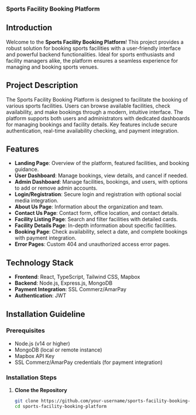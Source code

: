 ### Sports Facility Booking Platform

## Introduction

Welcome to the **Sports Facility Booking Platform**! This project provides a robust solution for booking sports facilities with a user-friendly interface and powerful backend functionalities. Ideal for sports enthusiasts and facility managers alike, the platform ensures a seamless experience for managing and booking sports venues.

## Project Description

The Sports Facility Booking Platform is designed to facilitate the booking of various sports facilities. Users can browse available facilities, check availability, and make bookings through a modern, intuitive interface. The platform supports both users and administrators with dedicated dashboards for managing bookings and facility details. Key features include secure authentication, real-time availability checking, and payment integration.

## Features

- **Landing Page**: Overview of the platform, featured facilities, and booking guidance.
- **User Dashboard**: Manage bookings, view details, and cancel if needed.
- **Admin Dashboard**: Manage facilities, bookings, and users, with options to add or remove admin accounts.
- **Login/Registration**: Secure login and registration with optional social media integration.
- **About Us Page**: Information about the organization and team.
- **Contact Us Page**: Contact form, office location, and contact details.
- **Facility Listing Page**: Search and filter facilities with detailed cards.
- **Facility Details Page**: In-depth information about specific facilities.
- **Booking Page**: Check availability, select a date, and complete bookings with payment integration.
- **Error Pages**: Custom 404 and unauthorized access error pages.

## Technology Stack

- **Frontend**: React, TypeScript, Tailwind CSS, Mapbox
- **Backend**: Node.js, Express.js, MongoDB
- **Payment Integration**: SSL Commerz/AmarPay
- **Authentication**: JWT

## Installation Guideline

### Prerequisites

- Node.js (v14 or higher)
- MongoDB (local or remote instance)
- Mapbox API Key
- SSL Commerz/AmarPay credentials (for payment integration)

### Installation Steps

1. **Clone the Repository**

   ```bash
   git clone https://github.com/your-username/sports-facility-booking-platform.git
   cd sports-facility-booking-platform
